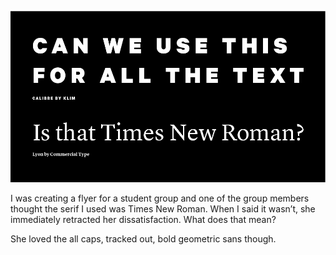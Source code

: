 <a name="trends01"></a>

![](images/3/trends.jpg)

I was creating a flyer for a student group and one of the group members thought the serif I used was Times New Roman. When I said it wasn’t, she immediately retracted her dissatisfaction. What does that mean?

She loved the all caps, tracked out, bold geometric sans though.
